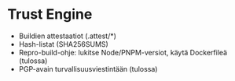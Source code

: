 # Trust Engine

- Buildien attestaatiot (.attest/*)
- Hash-listat (SHA256SUMS)
- Repro-build-ohje: lukitse Node/PNPM-versiot, käytä Dockerfileä (tulossa)
- PGP-avain turvallisuusviestintään (tulossa)
